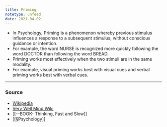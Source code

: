 ```yaml
---
title: Priming
notetype: unfeed
date: 2021-04-02
---
```


- In Psychology, Priming is a phenomenon whereby previous stimulus influences a response to a subsequent stimulus, without conscious guidance or intention.
- For example, the word NURSE is recognized more quickly following the word DOCTOR than following the word BREAD. 
- Priming works most effectively when the two stimuli are in the same modality. 
- For example, visual priming works best with visual cues and verbal priming works best with verbal cues.

--- 

### Source
- [Wikipedia](https://en.wikipedia.org/wiki/Priming_(psychology))
- [Very Well Mind Wiki](https://www.verywellmind.com/priming-and-the-psychology-of-memory-4173092)
- [[--BOOK- Thinking, Fast and Slow]]  
- [[§Psychology]]